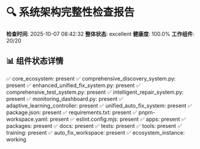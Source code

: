# 🔍 系统架构完整性检查报告

**检查时间**: 2025-10-07 08:42:32
**整体状态**: excellent
**健康度**: 100.0%
**工作组件**: 20/20

## 📊 组件状态详情
✅ core_ecosystem: present
✅ comprehensive_discovery_system.py: present
✅ enhanced_unified_fix_system.py: present
✅ comprehensive_test_system.py: present
✅ intelligent_repair_system.py: present
✅ monitoring_dashboard.py: present
✅ adaptive_learning_controller: present
✅ unified_auto_fix_system: present
✅ package.json: present
✅ requirements.txt: present
✅ pnpm-workspace.yaml: present
✅ eslint.config.mjs: present
✅ apps: present
✅ packages: present
✅ docs: present
✅ tests: present
✅ tools: present
✅ training: present
✅ auto_fix_workspace: present
✅ ecosystem_instance: working